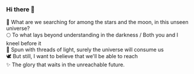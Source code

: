 ### Hi there 👋

🌃 What are we searching for among the stars and the moon, in this unseen universe? \
🌕 To what lays beyond understanding in the darkness / Both you and I kneel before it \
🌌 Spun with threads of light, surely the universe will consume us \
🕊️ But still, I want to believe that we'll be able to reach \
✨ The glory that waits in the unreachable future.
